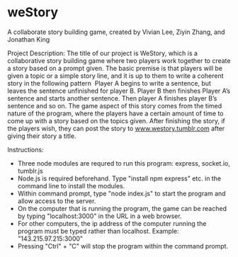 # weStory
A collaborate story building game, created by Vivian Lee, Ziyin Zhang, and Jonathan King

Project Description:
    The title of our project is WeStory, which is a collaborative story building game where
two players work together to create a story based on a prompt given. The basic premise is that
players will be given a topic or a simple story line, and it is up to them to write a coherent story
in the following pattern ­ Player A begins to write a sentence, but leaves the sentence unfinished
for player B. Player B then finishes Player A’s sentence and starts another sentence. Then player
A finishes player B’s sentence and so on. The game aspect of this story comes from the timed
nature of the program, where the players have a certain amount of time to come up with a story
based on the topics given.
    After finishing the story, if the players wish, they can post the story to
  www.we­story.tumblr.com after giving their story a title.

Instructions:
- Three node modules are requred to run this program: express, socket.io, tumblr.js
- Node.js is required beforehand. Type "install npm express" etc. in the command line to install the modules.
- Within command prompt, type "node index.js" to start the program and allow access to the server.
- On the computer that is running the program, the game can be reached by typing "localhost:3000" in the URL in a web browser.
- For other computers, the ip address of the computer running the program must be typed rather than localhost.	 				Example: "143.215.97.215:3000"
- Pressing "Ctrl" + "C" will stop the program within the command prompt.
